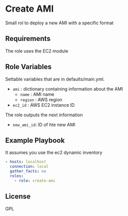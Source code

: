 Create AMI
==========

Small rol to deploy a new AMI with a specific format

Requirements
------------

The role uses the EC2 module

Role Variables
--------------

Settable variables that are in defaults/main.yml.

* `ami`      : dictionary containing information about the AMI
  * `name`   : AMI name
  * `region` : AWS region
* `ec2_id`   : AWS EC2 instance ID

The role outputs the next information

* `new_ami_id`: ID of hte new AMI

Example Playbook
----------------

It assumes you use the ec2 dynamic inventory

```yaml
- hosts: localhost
  connection: local
  gather_facts: no
  roles:
    - role: create-ami
```

License
-------

GPL

